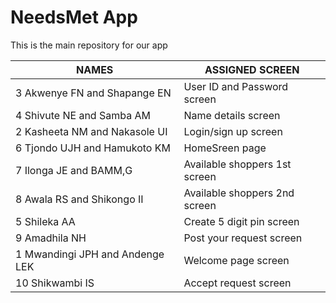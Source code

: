 # NeedsMet App
This is the main repository for our app

| NAMES                          | ASSIGNED SCREEN              |
|-------------------------------|------------------------------|
|3 Akwenye FN and Shapange EN    | User ID and Password screen  |
|4 Shivute NE and Samba AM       | Name details screen          |
|2 Kasheeta NM and Nakasole UI  | Login/sign up screen         |
|6 Tjondo UJH and Hamukoto KM    | HomeSreen page               |
|7 Ilonga JE and BAMM,G          | Available shoppers 1st screen|
|8 Awala RS and Shikongo II      | Available shoppers 2nd screen|
|5 Shileka AA                    | Create 5 digit pin screen    |
|9 Amadhila NH                   | Post your request screen     |
|1 Mwandingi JPH and Andenge LEK | Welcome page screen          |
|10 Shikwambi IS                  | Accept request screen        |

















